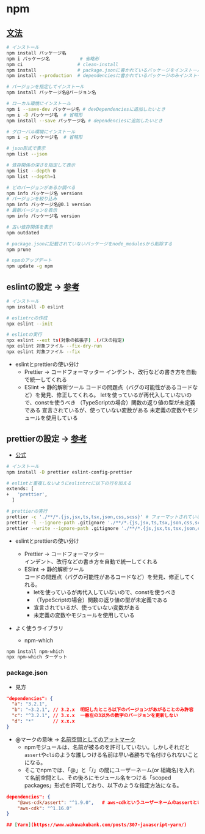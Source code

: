 # npm

## [文法](https://zenn.dev/hedrall/articles/251441f391990f)

```sh
# インストール
npm install パッケージ名
npm i パッケージ名           # 省略形
npm ci                    # clean-install
npm install               # package.jsonに書かれているパッケージをインストール
npm install --production  # dependenciesに書かれているパッケージのみインストール

# バージョンを指定してインストール
npm install パッケージ名@バージョン名

# ローカル環境にインストール
npm i --save-dev パッケージ名 # devDependenciesに追加したいとき
npm i -D パッケージ名  # 省略形
npm install --save パッケージ名 # dependenciesに追加したいとき

# グローバル環境にインストール
npm i -g パッケージ名  # 省略形

# json形式で表示
npm list --json

# 依存関係の深さを指定して表示
npm list --depth 0
npm list --depth=1

# どのバージョンがあるか調べる
npm info パッケージ名 versions
# バージョンを絞り込み
npm info パッケージ名@0.1 version
# 最新バージョンを表示
npm info パッケージ名 version

# 古い依存関係を表示
npm outdated

# package.jsonに記載されていないパッケージをnode_modulesから削除する
npm prune

# npmのアップデート
npm update -g npm
```

## eslintの設定 -> [参考](https://maku.blog/p/xz9iry9/)

```sh
# インストール
npm install -D eslint

# eslintrcの作成
npx eslint --init

# eslintの実行
npx eslint --ext ts(対象の拡張子) .(パスの指定)
npx eslint 対象ファイル --fix-dry-run
npx eslint 対象ファイル --fix

```

* eslintとprettierの使い分け
  * Prettier -> コードフォーマッター
インデント、改行などの書き方を自動で統一してくれる
  * ESlint -> 静的解析ツール
コードの問題点（バグの可能性があるコードなど）を発見、修正してくれる。
letを使っているが再代入していないので、constを使うべき
（TypeScriptの場合）関数の返り値の型が未定義である
宣言されているが、使っていない変数がある
未定義の変数やモジュールを使用している

## prettierの設定 -> [参考](https://chaika.hatenablog.com/entry/2021/07/21/083000)

* [公式](https://prettier.io/docs/en/cli.html)

```sh
# インストール
npm install -D prettier eslint-config-prettier

# eslintと重複しないようにeslintrcに以下の行を加える
extends: [
+   'prettier',
  ]

# prettierの実行
prettier -c './**/*.{js,jsx,ts,tsx,json,css,scss}' # フォーマットされているかチェック
prettier -l --ignore-path .gitignore './**/*.{js,jsx,ts,tsx,json,css,scss}' # フォーマットされるファイルを表示する
prettier --write --ignore-path .gitignore './**/*.{js,jsx,ts,tsx,json,css,scss}' # フォーマットする

```

* eslintとprettierの使い分け
  * Prettier -> コードフォーマッター  
インデント、改行などの書き方を自動で統一してくれる
  * ESlint -> 静的解析ツール  
コードの問題点（バグの可能性があるコードなど）を発見、修正してくれる。  
    * letを使っているが再代入していないので、constを使うべき  
    * （TypeScriptの場合）関数の返り値の型が未定義である
    * 宣言されているが、使っていない変数がある
    * 未定義の変数やモジュールを使用している

* よく使うライブラリ
  * npm-which

```sh
npm install npm-which
npx npm-which ターゲット
```

### package.json

* 見方

```json
"dependencies": {
  "a": "3.2.1",
  "b": "~3.2.1", // 3.2.x  明記したところ以下のバージョンがあがることのみ許容
  "c": "^3.2.1", // 3.x.x  一番左の3以外の数字のバージョンを更新しない
  "d": "*"       // x.x.x
}
```
* @マークの意味 -> [名前空間としてのアットマーク](https://mass-min.com/archives/1018)
  * npmモジュールは、名前が被るのを許可していない。しかしそれだと`assert`や`cli`のような誰しつける名前は早い者勝ちで名付けられないことになる。
  * そこでnpmでは、「@」と「/」の間にユーザーネーム(or 組織名)を入れて名前空間とし、その後ろにモジュール名をつける「scoped packages」形式を許可しており、以下のような指定方法になる。



```json
dependencies": {
    "@aws-cdk/assert": "^1.9.0",   # aws-cdkというユーザーネームのassertというモジュール名という意味
    "aws-cdk": "^1.16.0"
}

## [Yarn](https://www.wakuwakubank.com/posts/307-javascript-yarn/)
